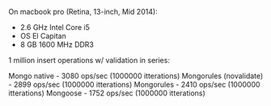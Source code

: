 On macbook pro (Retina, 13-inch, Mid 2014):
- 2.6 GHz Intel Core i5
- OS El Capitan
- 8 GB 1600 MHz DDR3

1 million insert operations w/ validation in series:

Mongo native            - 3080 ops/sec (1000000 itterations)
Mongorules (novalidate) - 2899 ops/sec (1000000 itterations)
Mongorules              - 2410 ops/sec (1000000 itterations)
Mongoose                - 1752 ops/sec (1000000 itterations)
